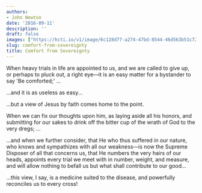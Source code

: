```yaml
---
authors:
- John Newton
date: '2016-09-11'
description: ''
draft: false
images: ["https://hcti.io/v1/image/6c128d77-a274-47bd-8544-46d563b51c72.png"]
slug: comfort-from-sovereignty
title: Comfort from Sovereignty
---
```


When heavy trials in life are appointed to us, and we are called to give up, or perhaps to pluck out, a right eye—it is an easy matter for a bystander to say 'Be comforted;' ...

...and it is as useless as easy...

...but a view of Jesus by faith comes home to the point.

When we can fix our thoughts upon him, as laying aside all his honors, and submitting for our sakes to drink off the bitter cup of the wrath of God to the very dregs; ...

...and when we further consider, that He who thus suffered in our nature, who knows and sympathizes with all our weakness—is now the Supreme Disposer of all that concerns us, that He numbers the very hairs of our heads, appoints every trial we meet with in number, weight, and measure, and will allow nothing to befall us but what shall contribute to our good...

...this view, I say, is a medicine suited to the disease, and powerfully reconciles us to every cross!